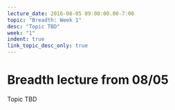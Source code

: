 ```yaml
---
lecture_date: 2016-08-05 09:00:00.00-7:00
topic: "Breadth: Week 1"
desc: "Topic TBD"
week: "1"
indent: true
link_topic_desc_only: true
---
```



# Breadth lecture from 08/05

Topic TBD

